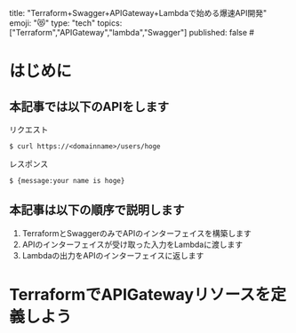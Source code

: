 title: "Terraform+Swagger+APIGateway+Lambdaで始める爆速API開発"
emoji: "😻"
type: "tech"
topics: ["Terraform","APIGateway","lambda","Swagger"]
published: false # 

# はじめに
## 本記事では以下のAPIをします

リクエスト

```
$ curl https://<domainname>/users/hoge
```

レスポンス

```
$ {message:your name is hoge}
```

## 本記事は以下の順序で説明します
1. TerraformとSwaggerのみでAPIのインターフェイスを構築します
2. APIのインターフェイスが受け取った入力をLambdaに渡します
3. Lambdaの出力をAPIのインターフェイスに返します

# TerraformでAPIGatewayリソースを定義しよう


